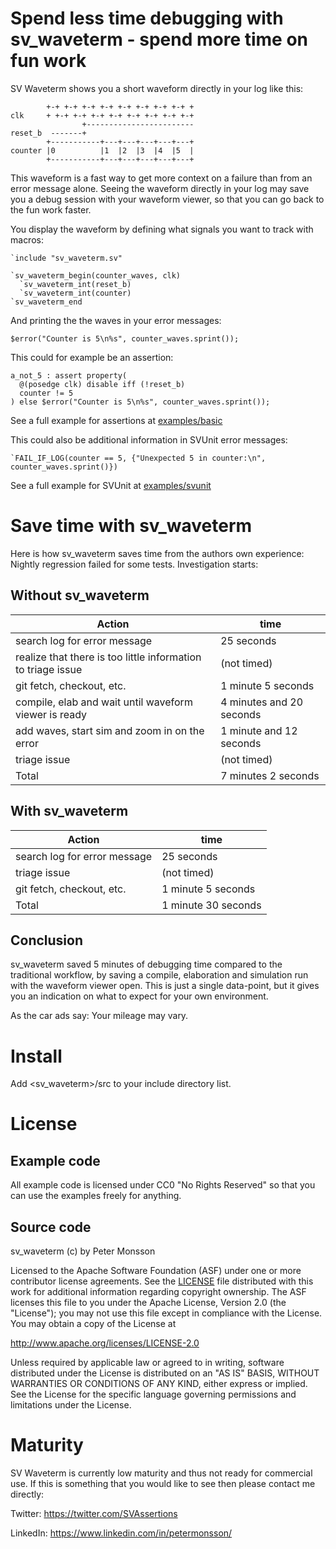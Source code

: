# Spend less time debugging with sv_waveterm - spend more time on fun work

SV Waveterm shows you a short waveform directly in your log like this:

            +-+ +-+ +-+ +-+ +-+ +-+ +-+ +-+ +
    clk     + +-+ +-+ +-+ +-+ +-+ +-+ +-+ +-+
                    +------------------------
    reset_b  -------+                        
            +-----------+---+---+---+---+---+
    counter |0          |1  |2  |3  |4  |5  |
            +-----------+---+---+---+---+---+

This waveform is a fast way to get more context on a failure than from an error message alone. Seeing the waveform directly in your log may save you a debug session with your waveform viewer, so that you can go back to the fun work faster.

You display the waveform by defining what signals you want to track with macros:

    `include "sv_waveterm.sv"  
    
    `sv_waveterm_begin(counter_waves, clk)
      `sv_waveterm_int(reset_b)
      `sv_waveterm_int(counter)
    `sv_waveterm_end

And printing the the waves in your error messages:

    $error("Counter is 5\n%s", counter_waves.sprint());

This could for example be an assertion:

    a_not_5 : assert property(
      @(posedge clk) disable iff (!reset_b)
      counter != 5
    ) else $error("Counter is 5\n%s", counter_waves.sprint());

See a full example for assertions at [examples/basic](./examples/basic/tb.sv)

This could also be additional information in SVUnit error messages:

    `FAIL_IF_LOG(counter == 5, {"Unexpected 5 in counter:\n", counter_waves.sprint()})

See a full example for SVUnit at [examples/svunit](./examples/svunit/counter_unit_test.sv)


# Save time with sv_waveterm

Here is how sv_waveterm saves time from the authors own experience: Nightly regression failed for some tests. Investigation starts:

## Without sv_waveterm

| Action | time |
| ------ | ---- |
| search log for error message | 25 seconds |
| realize that there is too little information to triage issue | (not timed) |
| git fetch, checkout, etc. | 1 minute 5 seconds | 
| compile, elab and wait until waveform viewer is ready | 4 minutes and 20 seconds | 
| add waves, start sim and zoom in on the error |  1 minute and 12 seconds | 
| triage issue | (not timed) | 
| Total | 7 minutes 2 seconds |

## With sv_waveterm

| Action | time |
| ------ | ---- |
| search log for error message | 25 seconds |
| triage issue | (not timed) |
| git fetch, checkout, etc. | 1 minute 5 seconds |
| Total | 1 minute 30 seconds |

## Conclusion

sv_waveterm saved 5 minutes of debugging time compared to the traditional workflow, by saving a compile, elaboration and simulation run with the waveform viewer open. This is just a single data-point, but it gives you an indication on what to expect for your own environment.

As the car ads say: Your mileage may vary.

# Install

Add <sv_waveterm>/src to your include directory list.

# License

## Example code

All example code is licensed under CC0 "No Rights Reserved" so that you can use the examples freely for anything.

## Source code

sv_waveterm (c) by Peter Monsson

Licensed to the Apache Software Foundation (ASF) under one
or more contributor license agreements.  See the [LICENSE](./LICENSE) file
distributed with this work for additional information
regarding copyright ownership.  The ASF licenses this file
to you under the Apache License, Version 2.0 (the
"License"); you may not use this file except in compliance
with the License.  You may obtain a copy of the License at

  http://www.apache.org/licenses/LICENSE-2.0

Unless required by applicable law or agreed to in writing,
software distributed under the License is distributed on an
"AS IS" BASIS, WITHOUT WARRANTIES OR CONDITIONS OF ANY
KIND, either express or implied.  See the License for the
specific language governing permissions and limitations
under the License.    

# Maturity

SV Waveterm is currently low maturity and thus not ready for commercial use. If this is something that you would like to see then please contact me directly:

Twitter: https://twitter.com/SVAssertions

LinkedIn: https://www.linkedin.com/in/petermonsson/

